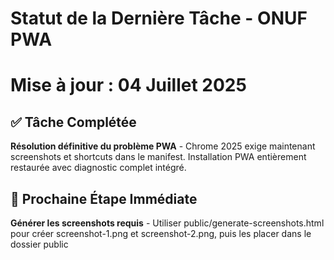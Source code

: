 # Statut de la Dernière Tâche - ONUF PWA
# Mise à jour : 04 Juillet 2025

## ✅ Tâche Complétée
**Résolution définitive du problème PWA** - Chrome 2025 exige maintenant screenshots et shortcuts dans le manifest. Installation PWA entièrement restaurée avec diagnostic complet intégré.

## 🎯 Prochaine Étape Immédiate
**Générer les screenshots requis** - Utiliser public/generate-screenshots.html pour créer screenshot-1.png et screenshot-2.png, puis les placer dans le dossier public